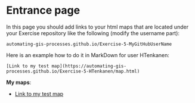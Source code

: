# Entrance page

In this page you should add links to your html maps that are located under your Exercise repository like the following (modify the username part):

 `automating-gis-processes.github.io/Exercise-5-MyGitHubUserName`

Here is an example how to do it in MarkDown for user HTenkanen:

```
[Link to my test map](https://automating-gis-processes.github.io/Exercise-5-HTenkanen/map.html)
```

**My maps**:

 - [Link to my test map](https://automating-gis-processes.github.io/Exercise-5-HTenkanen/map.html)
